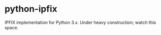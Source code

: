 python-ipfix
============

IPFIX implementation for Python 3.x. Under heavy construction; watch this space.
